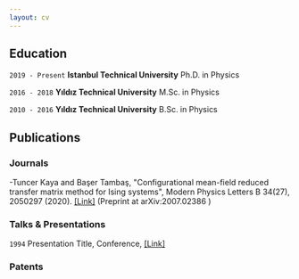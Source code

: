 ```yaml
---
layout: cv
---
```

## Education

`2019 - Present`
__Istanbul Technical University__
Ph.D. in Physics

`2016 - 2018`
__Yıldız Technical University__
M.Sc. in Physics

`2010 - 2016`
__Yıldız Technical University__
B.Sc. in Physics

## Publications

<!-- A list is also available [online](https://scholar.google.co.uk/citations?user=LTOTl0YAAAAJ) -->

### Journals

-Tuncer Kaya and Başer Tambaş, "Configurational mean-field reduced transfer matrix method for Ising systems", Modern Physics Letters B 34(27), 2050297 (2020).  <a href="https://doi.org/10.1142/S0217984920502978">[Link]</a> (Preprint at arXiv:2007.02386 <a href="https://arxiv.org/abs/2007.02386"></a>)

### Talks & Presentations

`1994`
Presentation Title, Conference, <a href=" ">[Link]</a>

### Patents

<!-- ### Footer

Last updated: May 2013 -->


